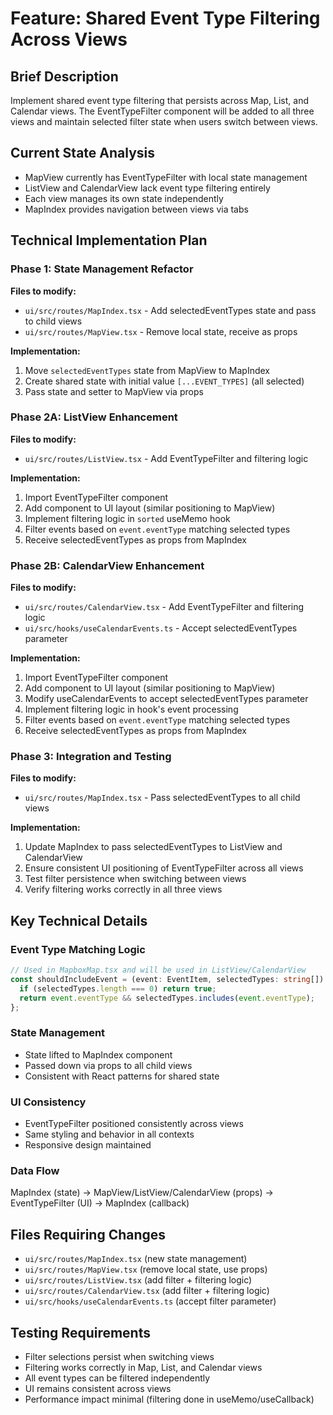 # Feature: Shared Event Type Filtering Across Views

## Brief Description
Implement shared event type filtering that persists across Map, List, and Calendar views. The EventTypeFilter component will be added to all three views and maintain selected filter state when users switch between views.

## Current State Analysis
- MapView currently has EventTypeFilter with local state management
- ListView and CalendarView lack event type filtering entirely
- Each view manages its own state independently
- MapIndex provides navigation between views via tabs

## Technical Implementation Plan

### Phase 1: State Management Refactor
**Files to modify:**
- `ui/src/routes/MapIndex.tsx` - Add selectedEventTypes state and pass to child views
- `ui/src/routes/MapView.tsx` - Remove local state, receive as props

**Implementation:**
1. Move `selectedEventTypes` state from MapView to MapIndex
2. Create shared state with initial value `[...EVENT_TYPES]` (all selected)
3. Pass state and setter to MapView via props

### Phase 2A: ListView Enhancement
**Files to modify:**
- `ui/src/routes/ListView.tsx` - Add EventTypeFilter and filtering logic

**Implementation:**
1. Import EventTypeFilter component
2. Add component to UI layout (similar positioning to MapView)
3. Implement filtering logic in `sorted` useMemo hook
4. Filter events based on `event.eventType` matching selected types
5. Receive selectedEventTypes as props from MapIndex

### Phase 2B: CalendarView Enhancement
**Files to modify:**
- `ui/src/routes/CalendarView.tsx` - Add EventTypeFilter and filtering logic
- `ui/src/hooks/useCalendarEvents.ts` - Accept selectedEventTypes parameter

**Implementation:**
1. Import EventTypeFilter component
2. Add component to UI layout (similar positioning to MapView)
3. Modify useCalendarEvents to accept selectedEventTypes parameter
4. Implement filtering logic in hook's event processing
5. Filter events based on `event.eventType` matching selected types
6. Receive selectedEventTypes as props from MapIndex

### Phase 3: Integration and Testing
**Files to modify:**
- `ui/src/routes/MapIndex.tsx` - Pass selectedEventTypes to all child views

**Implementation:**
1. Update MapIndex to pass selectedEventTypes to ListView and CalendarView
2. Ensure consistent UI positioning of EventTypeFilter across all views
3. Test filter persistence when switching between views
4. Verify filtering works correctly in all three views

## Key Technical Details

### Event Type Matching Logic
```typescript
// Used in MapboxMap.tsx and will be used in ListView/CalendarView
const shouldIncludeEvent = (event: EventItem, selectedTypes: string[]) => {
  if (selectedTypes.length === 0) return true;
  return event.eventType && selectedTypes.includes(event.eventType);
};
```

### State Management
- State lifted to MapIndex component
- Passed down via props to all child views
- Consistent with React patterns for shared state

### UI Consistency
- EventTypeFilter positioned consistently across views
- Same styling and behavior in all contexts
- Responsive design maintained

### Data Flow
MapIndex (state) → MapView/ListView/CalendarView (props) → EventTypeFilter (UI) → MapIndex (callback)

## Files Requiring Changes
- `ui/src/routes/MapIndex.tsx` (new state management)
- `ui/src/routes/MapView.tsx` (remove local state, use props)
- `ui/src/routes/ListView.tsx` (add filter + filtering logic)
- `ui/src/routes/CalendarView.tsx` (add filter + filtering logic)
- `ui/src/hooks/useCalendarEvents.ts` (accept filter parameter)

## Testing Requirements
- Filter selections persist when switching views
- Filtering works correctly in Map, List, and Calendar views
- All event types can be filtered independently
- UI remains consistent across views
- Performance impact minimal (filtering done in useMemo/useCallback)
